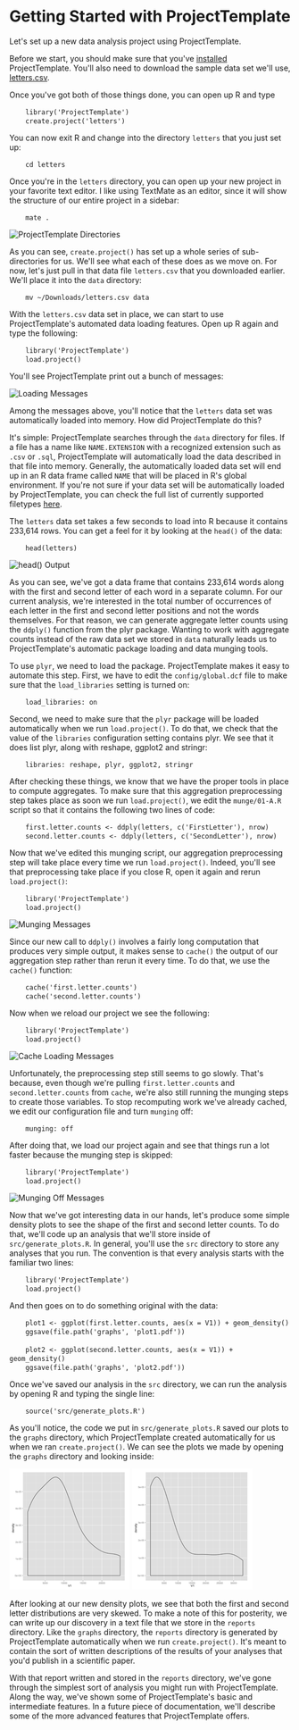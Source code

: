 # Getting Started with ProjectTemplate

Let's set up a new data analysis project using ProjectTemplate.

Before we start, you should make sure that you've [installed](./installing.html) ProjectTemplate. You'll also need to download the sample data set we'll use, [letters.csv](./letters.csv).

Once you've got both of those things done, you can open up R and type

		library('ProjectTemplate')
		create.project('letters')

You can now exit R and change into the directory `letters` that you just set up:

		cd letters

Once you're in the `letters` directory, you can open up your new project in your favorite text editor. I like using TextMate as an editor, since it will show the structure of our entire project in a sidebar:

		mate .

![ProjectTemplate Directories](./directories.jpg)

As you can see, `create.project()` has set up a whole series of sub-directories for us. We'll see what each of these does as we move on. For now, let's just pull in that data file `letters.csv` that you downloaded earlier. We'll place it into the `data` directory:

		mv ~/Downloads/letters.csv data

With the `letters.csv` data set in place, we can start to use ProjectTemplate's automated data loading features. Open up R again and type the following:

		library('ProjectTemplate')
		load.project()

You'll see ProjectTemplate print out a bunch of messages:

![Loading Messages](./loading.jpg)

Among the messages above, you'll notice that the `letters` data set was automatically loaded into memory. How did ProjectTemplate do this?

It's simple: ProjectTemplate searches through the `data` directory for files. If a file has a name like `NAME.EXTENSION` with a recognized extension such as `.csv` or `.sql`, ProjectTemplate will automatically load the data described in that file into memory. Generally, the automatically loaded data set will end up in an R data frame called `NAME` that will be placed in R's global environment. If you're not sure if your data set will be automatically loaded by ProjectTemplate, you can check the full list of currently supported filetypes [here](./file_formats.html).

The `letters` data set takes a few seconds to load into R because it contains 233,614 rows. You can get a feel for it by looking at the `head()` of the data:

		head(letters)

![head() Output](./head.jpg)

As you can see, we've got a data frame that contains 233,614 words along with the first and second letter of each word in a separate column. For our current analysis, we're interested in the total number of occurrences of each letter in the first and second letter positions and not the words themselves. For that reason, we can generate aggregate letter counts using the `ddply()` function from the plyr package. Wanting to work with aggregate counts instead of the raw data set we stored in `data` naturally leads us to ProjectTemplate's automatic package loading and data munging tools.

To use `plyr`, we need to load the package. ProjectTemplate makes it easy to automate this step. First, we have to edit the `config/global.dcf` file to make sure that the `load_libraries` setting is turned on:

		load_libraries: on

Second, we need to make sure that the `plyr` package will be loaded automatically when we run `load.project()`. To do that, we check that the value of the `libraries` configuration setting contains plyr. We see that it does list plyr, along with reshape, ggplot2 and stringr:

		libraries: reshape, plyr, ggplot2, stringr

After checking these things, we know that we have the proper tools in place to compute aggregates. To make sure that this aggregation preprocessing step takes place as soon we run `load.project()`, we edit the `munge/01-A.R` script so that it contains the following two lines of code:

		first.letter.counts <- ddply(letters, c('FirstLetter'), nrow)
		second.letter.counts <- ddply(letters, c('SecondLetter'), nrow)

Now that we've edited this munging script, our aggregation preprocessing step will take place every time we run `load.project()`. Indeed, you'll see that preprocessing take place if you close R, open it again and rerun `load.project()`:

		library('ProjectTemplate')
		load.project()

![Munging Messages](./munging.jpg)

Since our new call to `ddply()` involves a fairly long computation that produces very simple output, it makes sense to `cache()` the output of our aggregation step rather than rerun it every time. To do that, we use the `cache()` function:

		cache('first.letter.counts')
		cache('second.letter.counts')

Now when we reload our project we see the following:

		library('ProjectTemplate')
		load.project()

![Cache Loading Messages](./caching.jpg)

Unfortunately, the preprocessing step still seems to go slowly. That's because, even though we're pulling `first.letter.counts` and `second.letter.counts` from `cache`, we're also still running the munging steps to create those variables. To stop recomputing work we've already cached, we edit our configuration file and turn `munging` off:

		munging: off

After doing that, we load our project again and see that things run a lot faster because the munging step is skipped:

		library('ProjectTemplate')
		load.project()

![Munging Off Messages](./munging_off.jpg)

Now that we've got interesting data in our hands, let's produce some simple density plots to see the shape of the first and second letter counts. To do that, we'll code up an analysis that we'll store inside of `src/generate_plots.R`. In general, you'll use the `src` directory to store any analyses that you run. The convention is that every analysis starts with the familiar two lines:

		library('ProjectTemplate')
		load.project()

And then goes on to do something original with the data:

		plot1 <- ggplot(first.letter.counts, aes(x = V1)) + geom_density()
		ggsave(file.path('graphs', 'plot1.pdf'))
		
		plot2 <- ggplot(second.letter.counts, aes(x = V1)) + geom_density()
		ggsave(file.path('graphs', 'plot2.pdf'))

Once we've saved our analysis in the `src` directory, we can run the analysis by opening R and typing the single line:

		source('src/generate_plots.R')

As you'll notice, the code we put in `src/generate_plots.R` saved our plots to the `graphs` directory, which ProjectTemplate created automatically for us when we ran `create.project()`. We can see the plots we made by opening the `graphs` directory and looking inside:

![Plot 1](./plot1.png)
![Plot 2](./plot2.png)

After looking at our new density plots, we see that both the first and second letter distributions are very skewed. To make a note of this for posterity, we can write up our discovery in a text file that we store in the `reports` directory. Like the `graphs` directory, the `reports` directory is generated by ProjectTemplate automatically when we run `create.project()`. It's meant to contain the sort of written descriptions of the results of your analyses that you'd publish in a scientific paper.

With that report written and stored in the `reports` directory, we've gone through the simplest sort of analysis you might run with ProjectTemplate. Along the way, we've shown some of ProjectTemplate's basic and intermediate features. In a future piece of documentation, we'll describe some of the more advanced features that ProjectTemplate offers.
